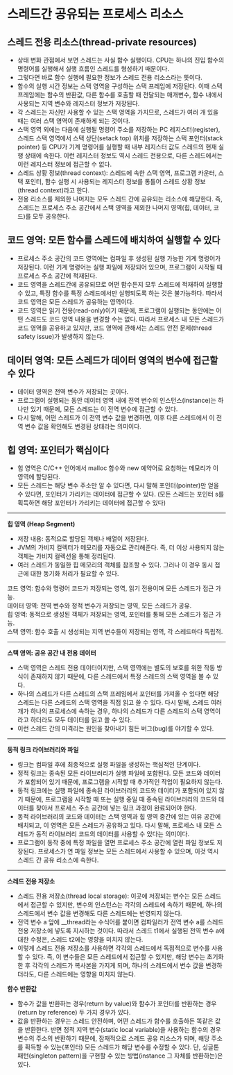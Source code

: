 # 스레드간 공유되는 프로세스 리소스

## 스레드 전용 리소스(thread-private resources)
- 상태 변화 관점에서 보면 스레드는 사실 함수 실행이다. CPU는 하나의 진입 함수의 명령어를 실행해서 실행 흐름인 스레드를 형성하기 때문이다.
- 그렇다면 바로 함수 실행에 필요한 정보가 스레드 전용 리소스라는 뜻이다.
- 함수의 실행 시간 정보는 스택 영역을 구성하는 스택 프레임에 저장된다. 이때 스택 프레임에는 함수의 반환값, 다른 함수를 호출할 때 전달되는 매개변수, 함수 내에서 사용되는 지역 변수와 레지스터 정보가 저장된다.
- 각 스레드는 자신만 사용할 수 있는 스택 영역을 가지므로, 스레드가 여러 개 있을 때는 여러 스택 영역이 존재하게 되는 것이다.
- 스택 영역 외에는 다음에 실행될 명령어 주소를 저장하는 PC 레지스터(register), 스레드 스택 영역에서 스택 상단(setack top) 위치를 저장하는 스택 포인터(stack pointer) 등 CPU가 기계 명령어를 실행할 때 내부 레지스터 값도 스레드의 현재 실행 상태에 속한다. 이런 레지스터 정보도 역시 스레드 전용으로, 다른 스레드에서는 이런 레지스터 정보에 접근할 수 없다.
- 스레드 상황 정보(thread context): 스레드에 속한 스택 영역, 프로그램 카운터, 스택 포인터, 함수 실행 시 사용되는 레지스터 정보를 통틀어 스레드 상황 정보(thread context)라고 한다.
- 전용 리소스를 제외한 나머지는 모두 스레드 간에 공유되는 리소스에 해당한다. 즉, 스레드는 프로세스 주소 공간에서 스택 영역을 제외한 나머지 영역(힙, 데이터, 코드)를 모두 공유한다. 

## 코드 영역: 모든 함수를 스레드에 배치하여 실행할 수 있다
- 프로세스 주소 공간의 코드 영역에는 컴파일 후 생성된 실행 가능한 기계 명령어가 저장된다. 이런 기계 명령어는 실행 파일에 저장되어 있으며, 프로그램이 시작될 때 프로세스 주소 공간에 적재된다.
- 코드 영역을 스레드간에 공유되므로 어떤 함수든지 모두 스레드에 적재하여 실행할 수 있고, 특정 함수를 특정 스레드에서만 실행되도록 하는 것은 불가능하다. 따라서 코드 영역은 모든 스레드가 공유하는 영역이다.
- 코드 영역은 읽기 전용(read-only)이기 때문에, 프로그램이 실행되는 동안에는 어떤 스레드도 코드 영역 내용을 변경할 수는 없다. 따라서 프로세스 내 모든 스레드가 코드 영역을 공유하고 있지만, 코드 영역에 관해서는 스레드 안전 문제(thread safety issue)가 발생하지 않는다. 

## 데이터 영역: 모든 스레드가 데이터 영역의 변수에 접근할 수 있다
- 데이터 영역은 전역 변수가 저장되는 곳이다.
- 프로그램이 실행되는 동안 데이터 영역 내에 전역 변수의 인스턴스(instance)는 하나만 있기 때문에, 모든 스레드는 이 전역 변수에 접근할 수 있다.
- 다시 말해, 어떤 스레드가 이 전역 변수 값을 변경하면, 이후 다른 스레드에서 이 전역 변수 값을 확인해도 변경된 상태라는 의미이다.

## 힙 영역: 포인터가 핵심이다
- 힙 영역은 C/C++ 언어에서 malloc 함수와 new 예약어로 요청하는 메모리가 이 영역에 할당된다.
- 모든 스레드는 해당 변수 주소만 알 수 있다면, 다시 말해 포인터(pointer)만 얻을 수 있다면, 포인터가 가리키는 데이터에 접근할 수 있다. (모든 스레드는 포인터 s를 획득하면 해당 포인터가 가리키는 데이터에 접근할 수 있다)

---

**힙 영역 (Heap Segment)**

- 저장 내용: 동적으로 할당된 객체나 배열이 저장된다.
- JVM의 가비지 컬렉터가 메모리를 자동으로 관리해준다. 즉, 더 이상 사용되지 않는 객체는 가비지 컬렉션을 통해 정리된다.
- 여러 스레드가 동일한 힙 메모리의 객체를 참조할 수 있다. 그러나 이 경우 동시 접근에 대한 동기화 처리가 필요할 수 있다.

코드 영역: 함수와 명령어 코드가 저장되는 영역, 읽기 전용이며 모든 스레드가 접근 가능.  
데이터 영역: 전역 변수와 정적 변수가 저장되는 영역, 모든 스레드가 공유.  
힙 영역: 동적으로 생성된 객체가 저장되는 영역, 포인터를 통해 모든 스레드가 접근 가능.  
스택 영역: 함수 호출 시 생성되는 지역 변수들이 저장되는 영역, 각 스레드마다 독립적.

---

**스택 영역: 공유 공간 내 전용 데이터**
- 스택 영역은 스레드 전용 데이터이지만, 스택 영역에는 별도의 보호를 위한 작동 방식이 존재하지 않기 때문에, 다른 스레드에서 특정 스레드의 스택 영역을 볼 수 있다.
- 하나의 스레드가 다른 스레드의 스택 프레임에서 포인터를 가져올 수 있다면 해당 스레드는 다른 스레드의 스택 영역을 직접 읽고 쓸 수 있다. 다시 말해, 스레드 여러 개가 하나의 프로세스에 속하는 경우, 하나의 스레드가 다른 스레드의 스택 영역이라고 하더라도 모두 데이터를 읽고 쓸 수 있다. 
- 이런 스레드 간의 미격리는 원인을 찾아내기 힘든 버그(bug)를 야기할 수 있다. 

---

**동적 링크 라이브러리와 파일**
- 링크는 컴파일 후에 최종적으로 실행 파일을 생성하는 핵심적인 단계이다.
- 정적 링크는 종속된 모든 라이브러리가 실행 파일에 포함된다. 모든 코드와 데이터가 포함되어 있기 때문에, 프로그램을 시작할 때 추가적인 작업이 필요하지 않는다.
- 동적 링크에는 실행 파일에 종속된 라이브러리의 코드와 데이터가 포함되어 있지 않기 때문에, 프로그램을 시작할 때 또는 실행 중일 때 종속된 라이브러리의 코드와 데이터를 찾아서 프로세스 주소 공간에 넣는 링크 과정이 완료되어야 한다.
- 동적 라이브러리의 코드와 데이터는 스택 영역과 힙 영역 중간에 있는 여유 공간에 배치되고, 이 영역은 모든 스레드가 공유하고 있다. 다시 말해, 프로세스 내 모든 스레드가 동적 라이브러리 코드의 데이터를 사용할 수 있다는 의미이다.
- 프로그램이 동작 중에 특정 파일을 열면 프로세스 주소 공간에 열린 파일 정보도 저장된다. 프로세스가 연 파일 정보는 모든 스레드에서 사용할 수 있으며, 이것 역시 스레드 간 공유 리소스에 속한다. 

---

**스레드 전용 저장소**
- 스레드 전용 저장소(thread local storage): 이곳에 저장되는 변수는 모든 스레드에서 접근할 수 있지만, 변수의 인스턴스는 각각의 스레드에 속하기 때문에, 하나의 스레드에서 변수 값을 변경해도 다른 스레드에는 반영되지 않는다.
- 전역 변수 a 앞에 __thread라는 수식어를 붙이면 컴파일러가 전역 변수 a를 스레드 전용 저장소에 넣도록 지시하는 것이다. 따라서 스레드 t1에서 실행된 전역 변수 a에 대한 수정은, 스레드 t2에는 영향을 미치지 않는다. 
- 이렇게 스레드 전용 저장소를 사용하면 각각의 스레드에서 독점적으로 변수를 사용할 수 있다. 즉, 이 변수들은 모든 스레드에서 접근할 수 있지만, 해당 변수는 초기화한 후 각각의 스레드가 복사본을 가지게 되며, 하나의 스레드에서 변수 값을 변경하더라도, 다른 스레드에는 영향을 미치지 않는다. 

**함수 반환값**
- 함수가 값을 반환하는 경우(return by value)와 함수가 포인터를 반환하는 경우(return by reference) 두 가지 경우가 있다.
- 값을 반환하는 경우는 스레드 안전하며, 어떤 스레드가 함수를 호출하든 똑같은 값을 반환한다. 반면 정적 지역 변수(static local variable)을 사용하는 함수의 경우 변수의 주소의 반환하기 때문에, 잠재적으로 스레드 공유 리소스가 되며, 해당 주소를 획득할 수 있는(포인터) 모든 스레드가 해당 변수를 수정할 수 있다. 단, 싱글톤 패턴(singleton pattern)을 구현할 수 있는 방법(instance 그 자체를 반환하는)은 있다. 